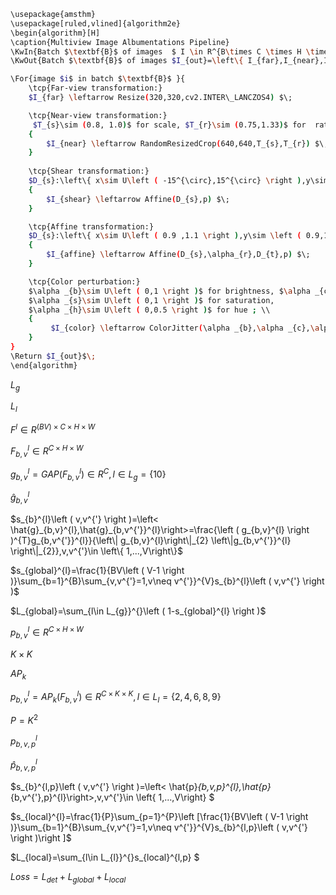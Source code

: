 
```bash
\usepackage{amsthm}
\usepackage[ruled,vlined]{algorithm2e}
\begin{algorithm}[H]
\caption{Multiview Image Albumentations Pipeline}
\KwIn{Batch $\textbf{B}$ of images  $ I \in R^{B\times C \times H \times W}$}
\KwOut{Batch $\textbf{B}$ of images $I_{out}=\left\{ I_{far},I_{near},I_{original},I_{shear},I_{affine},I_{color}\right\}$}

\For{image $i$ in batch $\textbf{B}$ }{
    \tcp{Far-view transformation:}
    $I_{far} \leftarrow Resize(320,320,cv2.INTER\_LANCZOS4) $\;

    \tcp{Near-view transformation:}
     $T_{s}\sim (0.8, 1.0)$ for scale, $T_{r}\sim (0.75,1.33)$ for  ratio; \\
    {
        $I_{near} \leftarrow RandomResizedCrop(640,640,T_{s},T_{r}) $\;
    }
    
    \tcp{Shear transformation:}
    $D_{s}:\left\{ x\sim U\left ( -15^{\circ},15^{\circ} \right ),y\sim \left ( -10^{\circ},10^{\circ} \right )\right\}$ for shear;\\
    {
        $I_{shear} \leftarrow Affine(D_{s},p) $\;
    }

    \tcp{Affine transformation:}
    $D_{s}:\left\{ x\sim U\left ( 0.9 ,1.1 \right ),y\sim \left ( 0.9,1.1 \right )\right\}$ for scale, $\alpha_{r} \sim \left ( -15^{\circ},15^{\circ} \right )$ for rotate, $D_{t}:\left\{ x\sim U\left ( 0.9 ,1.1 \right ),y\sim \left ( 0.9,1.1 \right )\right\}$ for translate;\\
    {
        $I_{affine} \leftarrow Affine(D_{s},\alpha_{r},D_{t},p) $\;
    }

    \tcp{Color perturbation:}
    $\alpha _{b}\sim U\left ( 0,1 \right )$ for brightness, $\alpha _{c}\sim U\left ( 0,1 \right )$ for contrast,
    $\alpha _{s}\sim U\left ( 0,1 \right )$ for saturation, 
    $\alpha _{h}\sim U\left ( 0,0.5 \right )$ for hue ; \\
    {
         $I_{color} \leftarrow ColorJitter(\alpha _{b},\alpha _{c},\alpha _{s},\alpha _{h},p) $\;
    }
}
\Return $I_{out}$\;
\end{algorithm}
```

$L_{g}$

$L_{l}$

$F^{l}\in R^{\left ( BV\right )\times C \times H \times W}$

$F_{b,v}^{l}\in R^{C \times H \times W}$

$g_{b,v}^{l}= GAP\left ( F_{b,v}^{l} \right )\in R^{C},l\in L_{g}=\left\{ 10\right\}$

$\hat{g}_{b,v}^{l}$

$s_{b}^{l}\left ( v,v^{'} \right )=\left< \hat{g}_{b,v}^{l},\hat{g}_{b,v^{'}}^{l}\right>=\frac{\left ( g_{b,v}^{l} \right )^{T}g_{b,v^{'}}^{l}}{\left\| g_{b,v}^{l}\right\|_{2} \left\|g_{b,v^{'}}^{l} \right\|_{2}},v,v^{'}\in \left\{ 1,...,V\right\}$

$s_{global}^{l}=\frac{1}{BV\left ( V-1 \right )}\sum_{b=1}^{B}\sum_{v,v^{'}=1,v\neq v^{'}}^{V}s_{b}^{l}\left ( v,v^{'} \right )$

$L_{global}=\sum_{l\in L_{g}}^{}\left ( 1-s_{global}^{l} \right )$


$p_{b,v}^{l}\in R^{C \times H \times W}$

$K \times K$
 
$AP_{k}$

$p_{b,v}^{l}= AP_{k}\left ( F_{b,v}^{l} \right )\in R^{C \times K \times K },l\in L_{l}=\left\{ 2,4,6,8,9\right\}$

$P=K^{2}$

$p_{b,v,p}^{l}$

$\hat{p}_{b,v,p}^{l}$

$s_{b}^{l,p}\left ( v,v^{'} \right )=\left< \hat{p}_{b,v,p}^{l},\hat{p}_{b,v^{'},p}^{l}\right>,v,v^{'}\in \left\{ 1,...,V\right\} $

$s_{local}^{l}=\frac{1}{P}\sum_{p=1}^{P}\left [\frac{1}{BV\left ( V-1 \right )}\sum_{b=1}^{B}\sum_{v,v^{'}=1,v\neq v^{'}}^{V}s_{b}^{l,p}\left ( v,v^{'} \right )\right ]$

$L_{local}=\sum_{l\in L_{l}}^{}s_{local}^{l,p} $

$Loss=L_{det}+L_{global}+L_{local}$